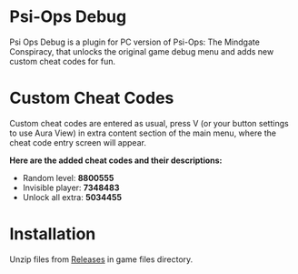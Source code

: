 # Psi-Ops Debug

Psi Ops Debug is a plugin for PC version of Psi-Ops: The Mindgate Conspiracy, that unlocks the original game debug menu and adds new custom cheat codes for fun.

# Custom Cheat Codes

Custom cheat codes are entered as usual, press V (or your button settings to use Aura View) in extra content section of the main menu, where the cheat code entry screen will appear.

**Here are the added cheat codes and their descriptions:**

- Random level: **8800555**
- Invisible player: **7348483**
- Unlock all extra: **5034455**

# Installation

Unzip files from [Releases](https://github.com/beqwit/PsiOpsDebug/releases) in game files directory.
